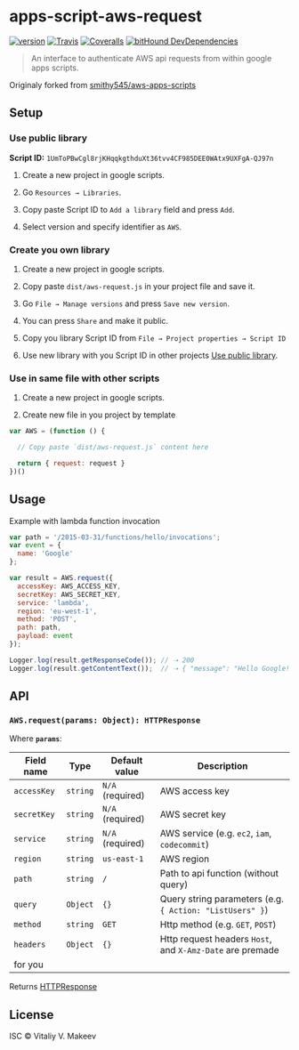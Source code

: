 # apps-script-aws-request

[![version](https://img.shields.io/badge/code%20version-0.1.0-blue.svg?style=flat-square)]()
[![Travis](https://img.shields.io/travis/wmakeev/apps-script-aws-request.svg?maxAge=1800&style=flat-square)](https://travis-ci.org/wmakeev/apps-script-aws-request)
[![Coveralls](https://img.shields.io/coveralls/wmakeev/apps-script-aws-request.svg?maxAge=1800&style=flat-square)](https://coveralls.io/github/wmakeev/apps-script-aws-request)
[![bitHound DevDependencies](https://img.shields.io/bithound/devDependencies/github/wmakeev/apps-script-aws-request.svg?maxAge=1800&style=flat-square)](https://www.bithound.io/github/wmakeev/apps-script-aws-request/master/dependencies/npm)

> An interface to authenticate AWS api requests from within google apps scripts.

Originaly forked from [smithy545/aws-apps-scripts](https://github.com/smithy545/aws-apps-scripts)

## Setup

### Use public library

**Script ID:** ```1UmToPBwCgl8rjKHqqkgthduXt36tvv4CF985DEE0WAtx9UXFgA-QJ97n```

1. Create a new project in google scripts.

2. Go `Resources → Libraries`.

3. Copy paste Script ID to `Add a library` field and press `Add`.

4. Select version and specify identifier as `AWS`.

### Create you own library

1. Create a new project in google scripts.

2. Copy paste `dist/aws-request.js` in your project file and save it.

3. Go `File → Manage versions` and press `Save new version`.

4. You can press `Share` and make it public.

5. Copy you library Script ID from `File → Project properties → Script ID`

6. Use new library with you Script ID in other projects [Use public library](#use-public-library).

### Use in same file with other scripts

1. Create a new project in google scripts.

2. Create new file in you project by template

  ```js
  var AWS = (function () {

    // Copy paste `dist/aws-request.js` content here

    return { request: request }
  })()
  ```

## Usage

Example with lambda function invocation

```js
var path = '/2015-03-31/functions/hello/invocations';
var event = {
  name: 'Google'
};

var result = AWS.request({
  accessKey: AWS_ACCESS_KEY,
  secretKey: AWS_SECRET_KEY,
  service: 'lambda',
  region: 'eu-west-1',
  method: 'POST',
  path: path,
  payload: event
});

Logger.log(result.getResponseCode()); // ➝ 200
Logger.log(result.getContentText());  // ➝ { "message": "Hello Google!" }
```

## API

### `AWS.request(params: Object): HTTPResponse`

Where **`params`**:

Field name | Type  | Default value | Description |
-----------|-------|---------------|-------------|
`accessKey` | `string` | `N/A` (required) | AWS access key |
`secretKey` | `string` | `N/A` (required) | AWS secret key |
`service` | `string` | `N/A` (required) | AWS service (e.g. `ec2`, `iam`, `codecommit`) |
`region` | `string` | `us-east-1` | AWS region |
`path` | `string` | `/` | Path to api function (without query) |
`query` | `Object` | `{}` | Query string parameters (e.g. `{ Action: "ListUsers" }`) |
`method` | `string` | `GET` | Http method (e.g. `GET`, `POST`) |
`headers` | `Object` | `{}` | Http request headers `Host`, and `X-Amz-Date` are premade
   for you |

Returns [HTTPResponse](https://developers.google.com/apps-script/reference/url-fetch/http-response)

## License

ISC © Vitaliy V. Makeev

